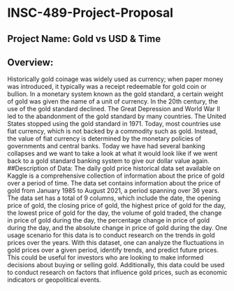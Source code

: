 # INSC-489-Project-Proposal
## Project Name: Gold vs USD & Time
## Overview:
Historically gold coinage was widely used as currency; when paper money was introduced, it typically was a receipt redeemable for gold coin or bullion. In a monetary system known as the gold standard, a certain weight of gold was given the name of a unit of currency.
In the 20th century, the use of the gold standard declined. The Great Depression and World War II led to the abandonment of the gold standard by many countries. The United States stopped using the gold standard in 1971. Today, most countries use fiat currency, which is not backed by a commodity such as gold. Instead, the value of fiat currency is determined by the monetary policies of governments and central banks. Today we have had several banking collapses and we want to take a look at what it would look like if we went back to a gold standard banking system to give our dollar value again.
##Description of Data:
The daily gold price historical data set available on Kaggle is a comprehensive collection of information about the price of gold over a period of time. The data set contains information about the price of gold from January 1985 to August 2021, a period spanning over 36 years. The data set has a total of 9 columns, which include the date, the opening price of gold, the closing price of gold, the highest price of gold for the day, the lowest price of gold for the day, the volume of gold traded, the change in price of gold during the day, the percentage change in price of gold during the day, and the absolute change in price of gold during the day. One usage scenario for this data is to conduct research on the trends in gold prices over the years. With this dataset, one can analyze the fluctuations in gold prices over a given period, identify trends, and predict future prices. This could be useful for investors who are looking to make informed decisions about buying or selling gold. Additionally, this data could be used to conduct research on factors that influence gold prices, such as economic indicators or geopolitical events.
